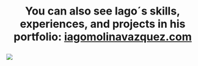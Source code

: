 # <p align="center">You can also see Iago´s skills, experiences, and projects in his portfolio: [iagomolinavazquez.com](https://iagomolinavazquez.com)</p>

<a align="center" href="https://iagomolinavazquez.com"><img src="https://iagomolinavazquez.com/preview.png"></a>


<!-- Default:

**14G001/14G001** is a ✨ _special_ ✨ repository because its `README.md` (this file) appears on your GitHub profile.

Here are some ideas to get you started:

- 🔭 I’m currently working on ...
- 🌱 I’m currently learning ...
- 👯 I’m looking to collaborate on ...
- 🤔 I’m looking for help with ...
- 💬 Ask me about ...
- 📫 How to reach me: ...
- 😄 Pronouns: ...
- ⚡ Fun fact: ...
-->
